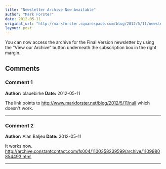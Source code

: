 ```yaml
---
title: "Newsletter Archive Now Available"
author: "Mark Forster"
date: 2012-05-11
original_url: "http://markforster.squarespace.com/blog/2012/5/11/newsletter-archive-now-available.html"
layout: post
---
```


You can now access the archive for the Final Version newsletter by using the “View our Archive” button underneath the subscription box in the right margin.

## Comments

### Comment 1
**Author:** blauebirke
**Date:** 2012-05-11

The link points to <http://www.markforster.net/blog/2012/5/11/null> which doesn't work.

---

### Comment 2
**Author:** Alan Baljeu
**Date:** 2012-05-11

It works now.
<http://archive.constantcontact.com/fs004/1100358239599/archive/1109980854493.html>

---

